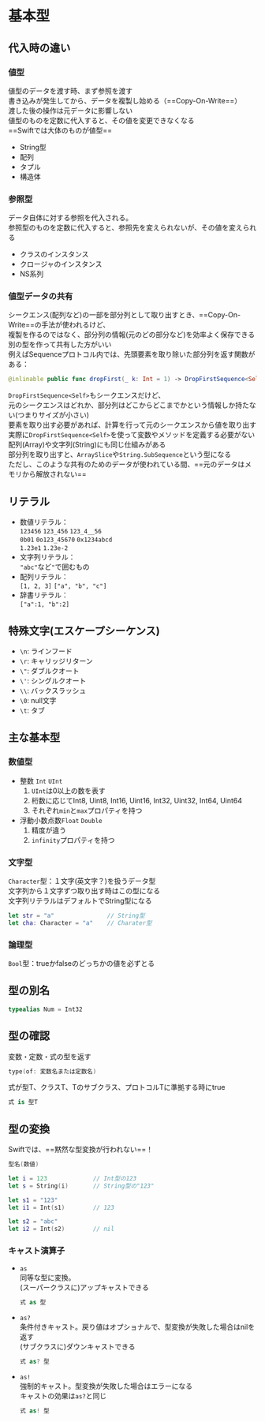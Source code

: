 # 基本型

## 代入時の違い

### 値型

値型のデータを渡す時、まず参照を渡す  
書き込みが発生してから、データを複製し始める（==Copy-On-Write==）  
渡した後の操作は元データに影響しない  
値型のものを定数に代入すると、その値を変更できなくなる  
==Swiftでは大体のものが値型==

- String型
- 配列
- タプル
- 構造体

### 参照型

データ自体に対する参照を代入される。  
参照型のものを定数に代入すると、参照先を変えられないが、その値を変えられる

- クラスのインスタンス
- クロージャのインスタンス
- NS系列

### 値型データの共有

シークエンス(配列など)の一部を部分列として取り出すとき、==Copy-On-Write==の手法が使われるけど、  
複製を作るのではなく、部分列の情報(元のどの部分など)を効率よく保存できる別の型を作って共有した方がいい  
例えばSequenceプロトコル内では、先頭要素を取り除いた部分列を返す関数がある：

```swift
@inlinable public func dropFirst(_ k: Int = 1) -> DropFirstSequence<Self>
```

`DropFirstSequence<Self>`もシークエンスだけど、  
元のシークエンスはどれか、部分列はどこからどこまでかという情報しか持たない(つまりサイズが小さい)  
要素を取り出す必要があれば、計算を行って元のシークエンスから値を取り出す  
実際に`DropFirstSequence<Self>`を使って変数やメソッドを定義する必要がない  
配列(Array)や文字列(String)にも同じ仕組みがある  
部分列を取り出すと、`ArraySlice`や`String.SubSequence`という型になる  
ただし、このような共有のためのデータが使われている間、==元のデータはメモリから解放されない==

## リテラル

- 数値リテラル：  
  `123456` `123_456` `123_4__56`  
  `0b01` `0o123_45670` `0x1234abcd`  
  `1.23e1` `1.23e-2`
- 文字列リテラル：  
  `"abc"`など`"`で囲むもの
- 配列リテラル：  
  `[1, 2, 3]` `["a", "b", "c"]`
- 辞書リテラル：  
  `["a":1, "b":2]`

## 特殊文字(エスケープシーケンス)

- `\n`: ラインフード
- `\r`: キャリッジリターン
- `\"`: ダブルクオート
- `\'`: シングルクオート
- `\\`: バックスラッシュ
- `\0`: null文字
- `\t`: タブ

## 主な基本型

### 数値型

- 整数  `Int` `UInt`
  1. `UInt`は0以上の数を表す
  2. 桁数に応じてInt8, Uint8, Int16, Uint16, Int32, Uint32, Int64, Uint64
  3. それぞれ`min`と`max`プロパティを持つ
- 浮動小数点数`Float` `Double`
  1. 精度が違う
  2. `infinity`プロパティを持つ

### 文字型

`Character`型：１文字(英文字？)を扱うデータ型  
文字列から１文字ずつ取り出す時はこの型になる  
文字列リテラルはデフォルトでString型になる

```swift
let str = "a"               // String型
let cha: Character = "a"    // Charater型
```

### 論理型

`Bool`型：trueかfalseのどっちかの値を必ずとる

## 型の別名

```swift
typealias Num = Int32
```

## 型の確認

変数・定数・式の型を返す

```swift
type(of: 変数名または定数名)
```

式が型T、クラスT、Tのサブクラス、プロトコルTに準拠する時にtrue

```swift
式 is 型T
```

## 型の変換

Swiftでは、==黙然な型変換が行われない==！

```swift
型名(数値)

let i = 123             // Int型の123
let s = String(i)       // String型の"123"

let s1 = "123"
let i1 = Int(s1)        // 123

let s2 = "abc"
let i2 = Int(s2)        // nil
```

### キャスト演算子

- `as`  
  同等な型に変換。  
  (スーパークラスに)アップキャストできる

    ```swift
    式 as 型
    ```

- `as?`  
  条件付きキャスト。戻り値はオプショナルで、型変換が失敗した場合はnilを返す  
  (サブクラスに)ダウンキャストできる

    ```swift
    式 as? 型
    ```

- `as!`  
  強制的キャスト。型変換が失敗した場合はエラーになる  
  キャストの効果は`as?`と同じ

    ```swift
    式 as! 型
    ```
